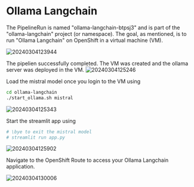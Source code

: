 # Ollama Langchain

The PipelineRun is named "ollama-langchain-btpsj3" and is part of the "ollama-langchain" project (or namespace). The goal, as mentioned, is to run "Ollama Langchain" on OpenShift in a virtual machine (VM).

![20240304123944](https://i.imgur.com/5y4plVG.png)

The pipelien successfully completed. The VM was created and the ollama server  was deployed in the VM.
![20240304125246](https://i.imgur.com/IFtK9id.png)

Load the mistral model once you login to the VM using 
```bash
cd ollama-langchain
./start_ollama.sh mistral
```

![20240304125343](https://i.imgur.com/4ugf5bk.png)

Start the streamlit app using 
```bash 
# \bye to exit the mistral model 
# streamlit run app.py
```

![20240304125902](https://i.imgur.com/N5xb4L2.png)

Navigate to the OpenShift Route to access your Ollama Langchain application.

![20240304130006](https://i.imgur.com/JkOVFbn.png)